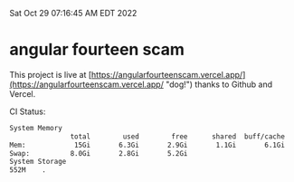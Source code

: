 Sat Oct 29 07:16:45 AM EDT 2022

# angular fourteen scam


This project is live at [https://angularfourteenscam.vercel.app/](https://angularfourteenscam.vercel.app/ "dog!") thanks to Github and Vercel.

CI Status: 

```bash
System Memory
               total        used        free      shared  buff/cache   available
Mem:            15Gi       6.3Gi       2.9Gi       1.1Gi       6.1Gi       7.6Gi
Swap:          8.0Gi       2.8Gi       5.2Gi
System Storage
552M	.
```
